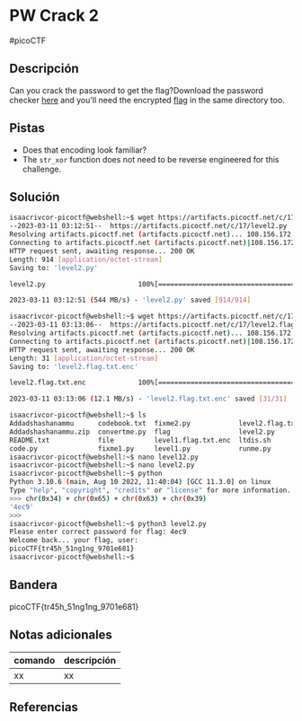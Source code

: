 # PW Crack 2
#picoCTF 
## Descripción
Can you crack the password to get the flag?Download the password checker [here](https://artifacts.picoctf.net/c/17/level2.py) and you'll need the encrypted [flag](https://artifacts.picoctf.net/c/17/level2.flag.txt.enc) in the same directory too.

## Pistas 
+ Does that encoding look familiar?
+ The `str_xor` function does not need to be reverse engineered for this challenge.

## Solución
```bash
isaacrivcor-picoctf@webshell:~$ wget https://artifacts.picoctf.net/c/17/level2.py
--2023-03-11 03:12:51--  https://artifacts.picoctf.net/c/17/level2.py
Resolving artifacts.picoctf.net (artifacts.picoctf.net)... 108.156.172.42, 108.156.172.6, 108.156.172.120, ...
Connecting to artifacts.picoctf.net (artifacts.picoctf.net)|108.156.172.42|:443... connected.
HTTP request sent, awaiting response... 200 OK
Length: 914 [application/octet-stream]
Saving to: 'level2.py'

level2.py                       100%[======================================================>]     914  --.-KB/s    in 0s      

2023-03-11 03:12:51 (544 MB/s) - 'level2.py' saved [914/914]

isaacrivcor-picoctf@webshell:~$ wget https://artifacts.picoctf.net/c/17/level2.flag.txt.enc
--2023-03-11 03:13:06--  https://artifacts.picoctf.net/c/17/level2.flag.txt.enc
Resolving artifacts.picoctf.net (artifacts.picoctf.net)... 108.156.172.120, 108.156.172.74, 108.156.172.6, ...
Connecting to artifacts.picoctf.net (artifacts.picoctf.net)|108.156.172.120|:443... connected.
HTTP request sent, awaiting response... 200 OK
Length: 31 [application/octet-stream]
Saving to: 'level2.flag.txt.enc'

level2.flag.txt.enc             100%[======================================================>]      31  --.-KB/s    in 0s      

2023-03-11 03:13:06 (12.1 MB/s) - 'level2.flag.txt.enc' saved [31/31]

isaacrivcor-picoctf@webshell:~$ ls
Addadshashanammu      codebook.txt  fixme2.py            level2.flag.txt.enc  static                    warm
Addadshashanammu.zip  convertme.py  flag                 level2.py            static.ltdis.strings.txt
README.txt            file          level1.flag.txt.enc  ltdis.sh             static.ltdis.x86_64.txt
code.py               fixme1.py     level1.py            runme.py             strings
isaacrivcor-picoctf@webshell:~$ nano level12.py
isaacrivcor-picoctf@webshell:~$ nano level2.py
isaacrivcor-picoctf@webshell:~$ python
Python 3.10.6 (main, Aug 10 2022, 11:40:04) [GCC 11.3.0] on linux
Type "help", "copyright", "credits" or "license" for more information.
>>> chr(0x34) + chr(0x65) + chr(0x63) + chr(0x39)
'4ec9'
>>> 
isaacrivcor-picoctf@webshell:~$ python3 level2.py
Please enter correct password for flag: 4ec9
Welcome back... your flag, user:
picoCTF{tr45h_51ng1ng_9701e681}
isaacrivcor-picoctf@webshell:~$ 
```
## Bandera
picoCTF{tr45h_51ng1ng_9701e681}

## Notas adicionales
| comando | descripción |
|------------|---------------|
| xx | xx |

## Referencias
